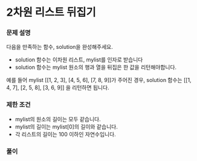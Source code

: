 # 2차원 리스트 뒤집기
### 문제 설명
다음을 만족하는 함수, solution을 완성해주세요.      
                
+ solution 함수는 이차원 리스트, mylist를 인자로 받습니다
+ solution 함수는 mylist 원소의 행과 열을 뒤집은 한 값을 리턴해야합니다.                   
                                              
예를 들어 mylist [[1, 2, 3], [4, 5, 6], [7, 8, 9]]가 주어진 경우, solution 함수는 [[1, 4, 7], [2, 5, 8], [3, 6, 9]] 을 리턴하면 됩니다.                    

### 제한 조건
+ mylist의 원소의 길이는 모두 같습니다.
+ mylist의 길이는 mylist[0]의 길이와 같습니다.
+ 각 리스트의 길이는 100 이하인 자연수입니다.

### 풀이
```python

```

